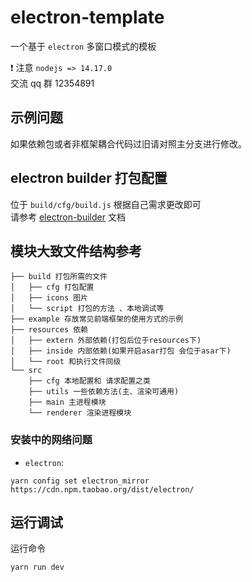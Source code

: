 # electron-template

一个基于 `electron` 多窗口模式的模板

❗ 注意 `nodejs => 14.17.0`  
交流 qq 群 12354891

## 示例问题

如果依赖包或者非框架耦合代码过旧请对照主分支进行修改。

## electron builder 打包配置

位于 `build/cfg/build.js` 根据自己需求更改即可  
请参考 [electron-builder](https://www.electron.build/) 文档

## 模块大致文件结构参考

```
├── build 打包所需的文件
│   ├── cfg 打包配置
│   ├── icons 图片
│   └── script 打包的方法 、本地调试等
├── example 存放常见前端框架的使用方式的示例
├── resources 依赖
│   ├── extern 外部依赖(打包后位于resources下)
│   ├── inside 内部依赖(如果开启asar打包 会位于asar下)
│   └── root 和执行文件同级
└── src
    ├── cfg 本地配置和 请求配置之类
    ├── utils 一些依赖方法(主、渲染可通用)
    ├── main 主进程模块
    └── renderer 渲染进程模块
```

### 安装中的网络问题

- `electron`:

```shell
yarn config set electron_mirror https://cdn.npm.taobao.org/dist/electron/
```

## 运行调试

运行命令

```shell
yarn run dev
```
